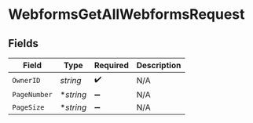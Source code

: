 # WebformsGetAllWebformsRequest


## Fields

| Field              | Type               | Required           | Description        |
| ------------------ | ------------------ | ------------------ | ------------------ |
| `OwnerID`          | *string*           | :heavy_check_mark: | N/A                |
| `PageNumber`       | **string*          | :heavy_minus_sign: | N/A                |
| `PageSize`         | **string*          | :heavy_minus_sign: | N/A                |